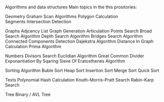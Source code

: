 Algorithms and data structures
Main topics in the this prositories:

Geometry
  Graham Scan Algorithms
  Polygon Calculation  
  Segments Intersection Detection
  
Graphs
  Adjcency List Graph Generation
  Articulation Points Search
  Broad Search Algorithm
  Depth Search Algorithm
  Bridges Search Algorithm
  Connected Components Detection
  Dajekstra Algorithm
  Distance In Graph Calculation
  Prima Algorithm
  
Numbers
  Divisors Search 
  Euclidian Algorithm Great Common Divider 
  Exponantiation By Sqaring
  Sieve Of Eratosthenes Algorithm
  
Sorting Algorithm
  Buble Sort 
  Heap Sort
  Insertion Sort
  Merge Sort
  Quick Sort
  
Texts
  Polynomial Hash Calculation
  Knuth-Morris-Pratt Search
  Rabin-Karp Search
  
Tree
  Binary / AVL Tree


